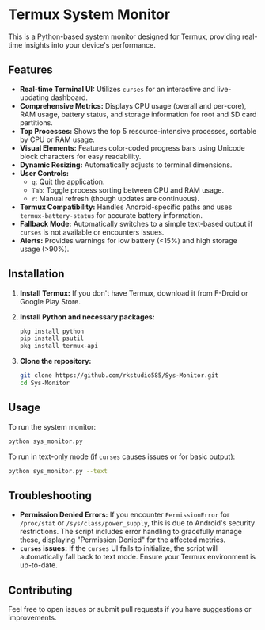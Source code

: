 # Termux System Monitor

This is a Python-based system monitor designed for Termux, providing real-time insights into your device's performance.

## Features

- **Real-time Terminal UI:** Utilizes `curses` for an interactive and live-updating dashboard.
- **Comprehensive Metrics:** Displays CPU usage (overall and per-core), RAM usage, battery status, and storage information for root and SD card partitions.
- **Top Processes:** Shows the top 5 resource-intensive processes, sortable by CPU or RAM usage.
- **Visual Elements:** Features color-coded progress bars using Unicode block characters for easy readability.
- **Dynamic Resizing:** Automatically adjusts to terminal dimensions.
- **User Controls:**
    - `q`: Quit the application.
    - `Tab`: Toggle process sorting between CPU and RAM usage.
    - `r`: Manual refresh (though updates are continuous).
- **Termux Compatibility:** Handles Android-specific paths and uses `termux-battery-status` for accurate battery information.
- **Fallback Mode:** Automatically switches to a simple text-based output if `curses` is not available or encounters issues.
- **Alerts:** Provides warnings for low battery (<15%) and high storage usage (>90%).

## Installation

1. **Install Termux:** If you don't have Termux, download it from F-Droid or Google Play Store.

2. **Install Python and necessary packages:**
   ```bash
   pkg install python
   pip install psutil
   pkg install termux-api
   ```

3. **Clone the repository:**
   ```bash
   git clone https://github.com/rkstudio585/Sys-Monitor.git
   cd Sys-Monitor
   ```

## Usage

To run the system monitor:

```bash
python sys_monitor.py
```

To run in text-only mode (if `curses` causes issues or for basic output):

```bash
python sys_monitor.py --text
```

## Troubleshooting

- **Permission Denied Errors:** If you encounter `PermissionError` for `/proc/stat` or `/sys/class/power_supply`, this is due to Android's security restrictions. The script includes error handling to gracefully manage these, displaying "Permission Denied" for the affected metrics.
- **`curses` issues:** If the `curses` UI fails to initialize, the script will automatically fall back to text mode. Ensure your Termux environment is up-to-date.

## Contributing

Feel free to open issues or submit pull requests if you have suggestions or improvements.
